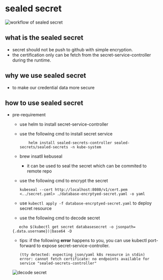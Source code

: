 # sealed secret

![workflow of sealed secret](https://user-images.githubusercontent.com/6279298/163666361-138ec9a9-1dda-4536-b77f-43a97a57e97d.png)

## what is the sealed secret

* secret should not be push to github with simple encryption.
* the certification only can be fetch from the secret-service-controller during the runtime. 

## why we use sealed secret

* to make our credential data more secure

## how to use sealed secret

* pre-requirement
  * use helm to install secret-service-controller
  * use the following cmd to install secret service

    ```
        helm install sealed-secrets-controller sealed-secrets/sealed-secrets -n kube-system
    ```
  * brew insatll kebuseal
    * it can be used to seal the secret which can be commited to remote repo
  * use the following cmd to encrypt the secret  
    ``` 
    kubeseal --cert http://localhost:8080/v1/cert.pem <../secret.yaml> ./database-encrptyed-secret.yaml -o yaml
    ```
  * use ```kubectl apply -f database-encrptyed-secret.yaml``` to deploy secret resource
  * use the following cmd to decode secret
  ```
     echo $(kubectl get secret databasesecret -o jsonpath={.data.username})|base64 -D
  ```

    * tips:
        if the following **error** happens to you, you can use kubectl port-forward to expose secret-service-controller.
        ```
        (tty detected: expecting json/yaml k8s resource in stdin)
        error: cannot fetch certificate: no endpoints available for service "sealed-secrets-controller"
        ```

    ![decode secret](https://user-images.githubusercontent.com/6279298/163665560-022bcb12-bf54-4177-8f3d-74faf14ee41a.png)
